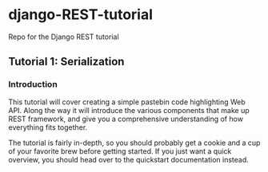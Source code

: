 # django-REST-tutorial
Repo for the Django REST tutorial


## Tutorial 1: Serialization
### Introduction
This tutorial will cover creating a simple pastebin code highlighting Web API. 
Along the way it will introduce the various components that make up REST framework, 
and give you a comprehensive understanding of how everything fits together.

The tutorial is fairly in-depth, so you should probably get a cookie and a cup of your favorite brew before getting started. 
If you just want a quick overview, you should head over to the quickstart documentation instead.
